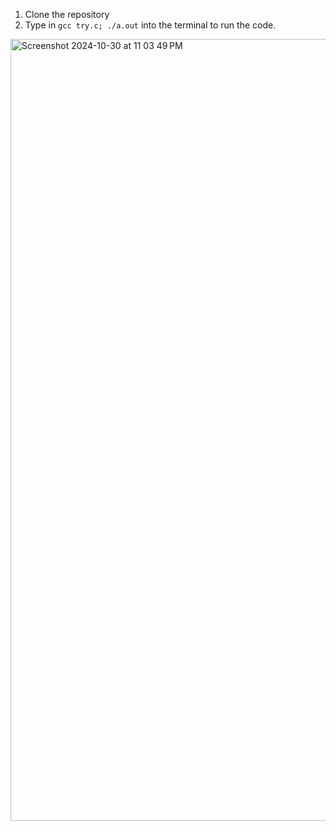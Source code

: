 1. Clone the repository
2. Type in ```gcc try.c; ./a.out``` into the terminal to run the code.

<img width="1251" alt="Screenshot 2024-10-30 at 11 03 49 PM" src="https://github.com/user-attachments/assets/1f8e786c-8799-4330-8a1f-135413b37b36">
